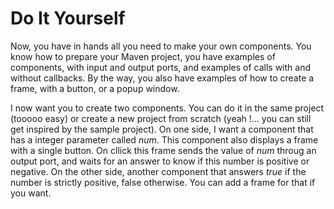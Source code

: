 # Do It Yourself

Now, you have in hands all you need to make your own components.
You know how to prepare your Maven project, you have examples of components, with input and output ports, and examples of calls with and without callbacks. By the way, you also have examples of how to create a frame, with a button, or a popup window.

I now want you to create two components. You can do it in the same project (tooooo easy) or create a new project from scratch (yeah !... you can still get inspired by the sample project).
On one side, I want a component that has a integer parameter called *num*. This component also displays a frame with a single button. On cllick this frame sends the value of *num* throug an output port, and waits for an answer to know if this number is positive or negative.
On the other side, another component that answers *true* if the number is strictly positive, false otherwise. You can add a frame for that if you want.

